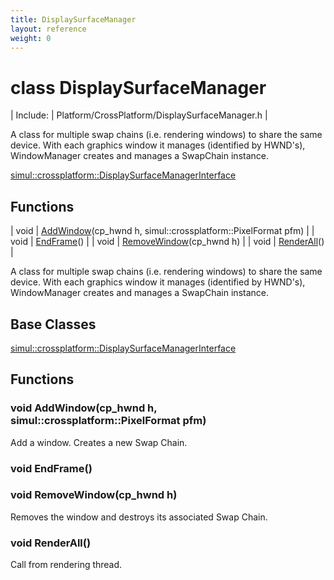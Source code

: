 ```yaml
---
title: DisplaySurfaceManager
layout: reference
weight: 0
---
```

class DisplaySurfaceManager
===

| Include: | Platform/CrossPlatform/DisplaySurfaceManager.h |

A class for multiple swap chains (i.e. rendering windows) to share the same device.
With each graphics window it manages (identified by HWND's), WindowManager creates and manages a SwapChain instance.
  

[simul::crossplatform::DisplaySurfaceManagerInterface](displaysurfacemanagerinterface.html)

Functions
---

| void | [AddWindow](#AddWindow)(cp_hwnd h, simul::crossplatform::PixelFormat pfm) |
| void | [EndFrame](#EndFrame)() |
| void | [RemoveWindow](#RemoveWindow)(cp_hwnd h) |
| void | [RenderAll](#RenderAll)() |

A class for multiple swap chains (i.e. rendering windows) to share the same device.
With each graphics window it manages (identified by HWND's), WindowManager creates and manages a SwapChain instance.
  


Base Classes
---
[simul::crossplatform::DisplaySurfaceManagerInterface](displaysurfacemanagerinterface.html)

Functions
---
<a name="AddWindow"></a>
### void AddWindow(cp_hwnd h, simul::crossplatform::PixelFormat pfm)
Add a window. Creates a new Swap Chain.
<a name="EndFrame"></a>
### void EndFrame()
<a name="RemoveWindow"></a>
### void RemoveWindow(cp_hwnd h)
Removes the window and destroys its associated Swap Chain.
<a name="RenderAll"></a>
### void RenderAll()
Call from rendering thread.

